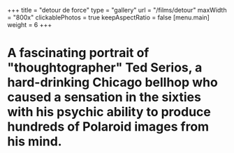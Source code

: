 +++
title = "detour de force"
type = "gallery"
url = "/films/detour"
maxWidth = "800x"
clickablePhotos = true
keepAspectRatio = false
[menu.main]
weight = 6
+++

# A fascinating portrait of "thoughtographer" Ted Serios, a hard-drinking Chicago bellhop who caused a sensation in the sixties with his psychic ability to produce hundreds of Polaroid images from his mind.
